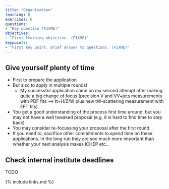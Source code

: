 ```yaml
---
title: "Organisation"
teaching: 0
exercises: 0
questions:
- "Key question (FIXME)"
objectives:
- "First learning objective. (FIXME)"
keypoints:
- "First key point. Brief Answer to questions. (FIXME)"
---
```




## Give yourself plenty of time
- First to prepare the application
- But also to apply in multiple rounds!
	- My successful application came on my second attempt after making quite a big change of focus (precision V and VV+jets measurements with PDF fits —> tt+H/Z/W plus new tW-scattering measurement with EFT fits)
- You get a good understanding of the process first time around, but you may not have a well tweaked proposal (e.g. it is hard to find time to step back)
-  You may consider re-focussing your proposal after the first round.
- If you need to, sacrifice other commitments to spend time on these applications. In the long run they are soo much more important than whether your next analysis makes ICHEP etc...

## Check internal institute deadlines
TODO



{% include links.md %}


